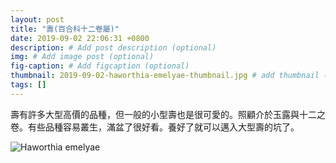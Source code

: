 ```yaml
---
layout: post
title: "壽(百合科十二卷屬)"
date: 2019-09-02 22:06:31 +0800
description: # Add post description (optional)
img: # Add image post (optional)
fig-caption: # Add figcaption (optional)
thumbnail: 2019-09-02-haworthia-emelyae-thumbnail.jpg # add thumbnail (optional)
tags: []
---
```

壽有許多大型高價的品種，但一般的小型壽也是很可愛的。照顧介於玉露與十二之卷。有些品種容易叢生，滿盆了很好看。養好了就可以邁入大型壽的坑了。

![Haworthia emelyae]({{site.baseurl}}/assets/img/2019-09-02-haworthia-emelyae-thumbnail.jpg)
